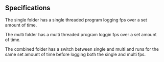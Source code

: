 ## Specifications

The single folder has a single threaded program logging fps over a set amount of time.

The multi folder has a multi threaded program loggin fps over a set amount of time.

The combined folder has a switch between single and multi and runs for the same set amount of time before logging both the single and multi fps.
